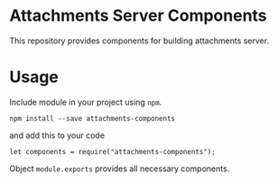 # Attachments Server Components

This repository provides components for building attachments server.

# Usage

Include module in your project using `npm`.

```
npm install --save attachments-components
```

and add this to your code

```
let components = require("attachments-components");
```

Object `module.exports` provides all necessary components.
